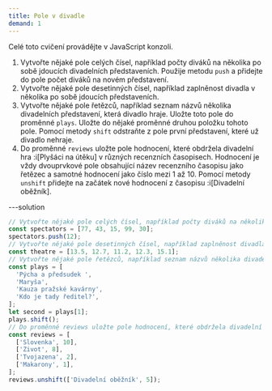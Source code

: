 ```yaml
---
title: Pole v divadle
demand: 1
---
```


Celé toto cvičení provádějte v JavaScript konzoli.

1. Vytvořte nějaké pole celých čísel, například počty diváků na několika po sobě jdoucích divadelních představeních. Použije metodu `push` a přidejte do pole počet diváků na novém představení.
1. Vytvořte nějaké pole desetinných čísel, například zaplněnost divadla v několika po sobě jdoucích představeních.
1. Vytvořte nějaké pole řetězců, například seznam názvů několika divadelních představení, která divadlo hraje. Uložte toto pole do proměnné `plays`. Uložte do nějaké proměnné druhou položku tohoto pole. Pomocí metody `shift` odstraňte z pole první představení, které už divadlo nehraje.
1. Do proměnné `reviews` uložte pole hodnocení, které obdržela divadelní hra :i[Plyšáci na útěku] v různých recenzních časopisech. Hodnocení je vždy dvouprvkové pole obsahující název recenzního časopisu jako řetězec a samotné hodnocení jako číslo mezi 1 až 10. Pomocí metody `unshift` přidejte na začátek nové hodnocení z časopisu :i[Divadelní oběžník].

---solution

```js
// Vytvořte nějaké pole celých čísel, například počty diváků na několika po sobě jdoucích divadelních představeních. Použije metodu push a přidejte do pole počet diváků na novém představení.
const spectators = [77, 43, 15, 99, 30];
spectators.push(12);
// Vytvořte nějaké pole desetinných čísel, například zaplněnost divadla v několika po sobě jdoucích představeních.
const theatre = [13.5, 12.7, 11.2, 12.3, 15.1];
// Vytvořte nějaké pole řetězců, například seznam názvů několika divadelních představení, která divadlo hraje. Uložte toto pole do proměnné plays. Uložte do nějaké proměnné druhou položku tohoto pole. Pomocí metody shift odstraňte z pole první představení, které už divadlo nehraje.
const plays = [
  'Pýcha a předsudek ',
  'Maryša',
  'Kauza pražské kavárny',
  'Kdo je tady ředitel?',
];
let second = plays[1];
plays.shift();
// Do proměnné reviews uložte pole hodnocení, které obdržela divadelní hra Plyšáci na útěku v různých recenzních časopisech. Hodnocení je vždy dvouprvkové pole obsahující název recenzního časopisu jako řetězec a samotné hodnocení jako číslo mezi 1 až 10. Pomocí metody unshift přidejte na začátek nové hodnocení z časopisu Divadelní oběžník.
const reviews = [
  ['Slovenka', 10],
  ['Zivot', 8],
  ['Tvojazena', 2],
  ['Makarony', 1],
];
reviews.unshift(['Divadelní oběžník', 5]);
```
